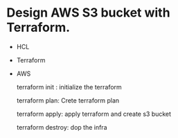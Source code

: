 # Design AWS S3 bucket with Terraform.

- HCL 
- Terraform
- AWS 

    terraform init : initialize the terraform
    
    terraform plan: Crete terraform plan 
    
    terraform apply: apply terraform and create s3 bucket
    
    terraform destroy: dop the infra 
